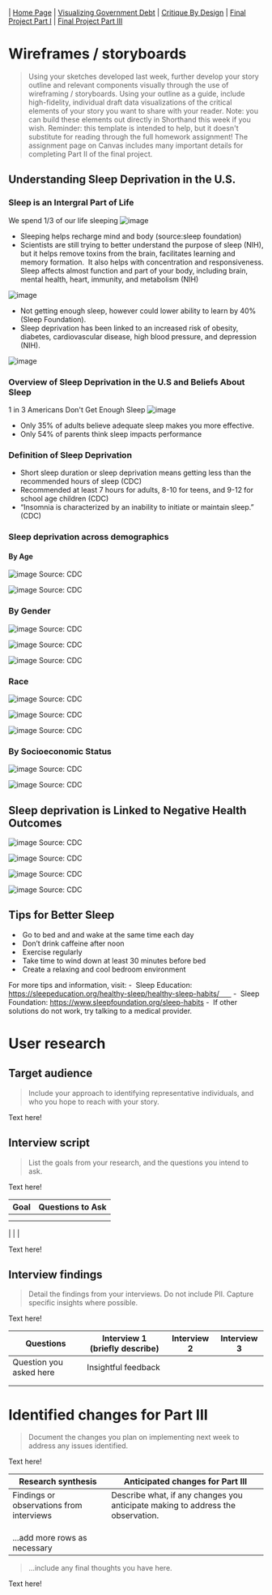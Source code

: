 | [Home Page](README.md) | [Visualizing Government Debt](visualizing-government-debt.md) | [Critique By Design](critique-by-design.md) | [Final Project Part I](final-project-part-one.md) | [Final Project Part III](final-project-part-three.md)

# Wireframes / storyboards
> Using your sketches developed last week, further develop your story outline and relevant components visually through the use of wireframing / storyboards. Using your outline as a guide, include high-fidelity, individual draft data visualizations of the critical elements of your story you want to share with your reader. Note: you can build these elements out directly in Shorthand this week if you wish.  Reminder: this template is intended to help, but it doesn't substitute for reading through the full homework assignment!  The assignment page on Canvas includes many important details for completing Part II of the final project. 

## Understanding Sleep Deprivation in the U.S.

### Sleep is an Intergral Part of Life

We spend 1/3 of our life sleeping
![image](https://user-images.githubusercontent.com/123040438/220256503-23101061-279a-47bc-987f-21c1467157de.png)

- Sleeping helps recharge mind and body (source:sleep foundation)
- Scientists are still trying to better understand the purpose of sleep (NIH), but it helps remove toxins from the brain, facilitates learning and memory formation.  It also helps with concentration and responsiveness. Sleep affects almost function and part of your body, including brain, mental health, heart, immunity, and metabolism (NIH)

![image](https://user-images.githubusercontent.com/123040438/220256700-fe02f8ae-72f8-453a-b9fe-a7810a311145.png)

- Not getting enough sleep, however could lower ability to learn by 40% (Sleep Foundation). 
- Sleep deprivation has been linked to an increased risk of obesity, diabetes, cardiovascular disease, high blood pressure, and depression (NIH).

![image](https://user-images.githubusercontent.com/123040438/220256792-94b0f20e-643e-409f-8921-6f15cdea1555.png)

### Overview of Sleep Deprivation in the U.S and  Beliefs About Sleep

1 in 3 Americans Don't Get Enough Sleep
![image](https://user-images.githubusercontent.com/123040438/220256976-f1bc2be9-5b51-46fb-a1a0-48f18361b339.png)

- Only 35% of adults believe adequate sleep makes you more effective.
- Only 54% of parents think sleep impacts performance

### Definition of Sleep Deprivation 

- Short sleep duration or sleep deprivation means getting less than the recommended hours of sleep (CDC)
- Recommended at least 7 hours for adults, 8-10 for teens, and 9-12 for school age children (CDC)
- “Insomnia is characterized by an inability to initiate or maintain sleep.” (CDC)

### Sleep deprivation across demographics
#### By Age
![image](https://user-images.githubusercontent.com/123040438/220257766-8d564358-1114-46a1-bfb2-a575a1baddaf.png)
Source: CDC

![image](https://user-images.githubusercontent.com/123040438/220257824-2badc166-b96c-4151-8850-a1dd9afc630f.png)
Source: CDC

### By Gender
![image](https://user-images.githubusercontent.com/123040438/220257907-56d1a4ab-5639-428a-841f-82a2e9bda23a.png)
Source: CDC

![image](https://user-images.githubusercontent.com/123040438/220257955-530538c0-d1d2-447e-aede-b2234f598c46.png)
Source: CDC

![image](https://user-images.githubusercontent.com/123040438/220257996-4fb14f41-396f-4256-a476-777cba8a0ec4.png)
Source: CDC

### Race
![image](https://user-images.githubusercontent.com/123040438/220258151-12d9d37a-36c2-4e10-943d-c7e1127fd8f5.png)
Source: CDC

![image](https://user-images.githubusercontent.com/123040438/220258181-90fffdf8-f011-428d-a805-4c45a9e56016.png)
Source: CDC

![image](https://user-images.githubusercontent.com/123040438/220258211-65575eed-8455-4e1b-889d-7d9696d1fbf3.png)
Source: CDC

### By Socioeconomic Status
![image](https://user-images.githubusercontent.com/123040438/220258279-e1d6f693-505b-4317-aa8b-aac7af9be158.png)
Source: CDC

![image](https://user-images.githubusercontent.com/123040438/220258304-a3f312c7-3ce5-4de7-a662-7c8b30f18dc7.png)
Source: CDC

## Sleep deprivation is Linked to Negative Health Outcomes
![image](https://user-images.githubusercontent.com/123040438/220258411-5383c4bb-5b47-4c9a-ab37-68ecee73478c.png)
Source: CDC

![image](https://user-images.githubusercontent.com/123040438/220258434-2a404df1-f4aa-41b7-938d-4337cad18a7d.png)
Source: CDC

![image](https://user-images.githubusercontent.com/123040438/220258469-546bf7cc-63ed-4ae9-b95a-96cad923af23.png)
Source: CDC

![image](https://user-images.githubusercontent.com/123040438/220258496-536f46d2-bea7-41f3-9f00-cc1d4c8a9e94.png)
Source: CDC

## Tips for Better Sleep
-  Go to bed and and wake at the same time each day
-  Don’t drink caffeine after noon 
-  Exercise regularly
-  Take time to wind down at least 30 minutes before bed
-  Create a relaxing and cool bedroom environment


For more tips and information, visit:
-  Sleep Education: https://sleepeducation.org/healthy-sleep/healthy-sleep-habits/      
-  Sleep Foundation: https://www.sleepfoundation.org/sleep-habits
-  If other solutions do not work, try talking to a medical provider.

# User research 

## Target audience
> Include your approach to identifying representative individuals, and who you hope to reach with your story. 

Text here!

## Interview script
> List the goals from your research, and the questions you intend to ask. 

Text here!

| Goal | Questions to Ask |
|------|------------------|
|      |                  |
|      |
| 
|      |


Text here!

## Interview findings
> Detail the findings from your interviews.  Do not include PII.  Capture specific insights where possible.

Text here!

| Questions               | Interview 1 (briefly describe) | Interview 2 | Interview 3 |
|-------------------------|--------------------------------|-------------|-------------|
| Question you asked here | Insightful feedback            |             |             |
|                         |                                |             |             |
|                         |                                |             |             |


# Identified changes for Part III
> Document the changes you plan on implementing next week to address any issues identified.  

Text here!

| Research synthesis                       | Anticipated changes for Part III                                                |
|------------------------------------------|---------------------------------------------------------------------------------|
| Findings or observations from interviews | Describe what, if any changes you anticipate making to address the observation. |
|                                          |                                                                                 |
|                                          |                                                                                 |
|                                          |                                                                                 |
| ...add more rows as necessary            |                                                                                 |

> ...include any final thoughts you have here. 

Text here!

